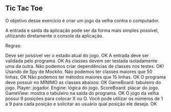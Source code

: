 Tic Tac Toe
-------------


O objetivo desse exercício é criar um jogo da velha contra o computador.

A entrada e saída da aplicação pode ser da forma mais simples possível, utilizando diretamente o console da aplicação.

Regras:

Deve ser possível ver o estado atual do jogo. OK
A entrada deve ser validada pelo programa. OK
As classes devem ser testada isoladamente uma da outra. Não podemos criar dependências de classes nos testes. OK! Usando de Spy de Mockito.
Não podemos ter classes maiores que 50 linhas. OK
Não podemos ter métodos maiores que 15 linhas. OK
O programa deve possuir no MÍNIMO as classes abaixos: OK
GameBoard: tabuleiro do jogo.
Player: jogador.
Engine: lógica do jogo.
ScoreBoard: placar do jogo.
GameView: mostra o tabuleiro na saída do programa. OK
O jogo da velha possui 9 posições para colocar X ou O. Você pode utilizar os números de 1 a 9 para cada posição e solicitar ao usuário qual posição ele deseja. OK